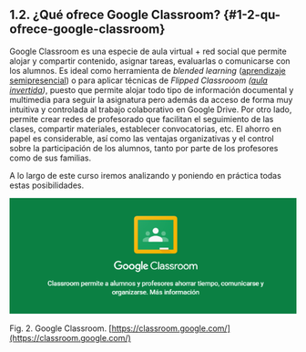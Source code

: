 ## 1.2\. ¿Qué ofrece Google Classroom? {#1-2-qu-ofrece-google-classroom}

Google Classroom es una especie de aula virtual + red social que permite alojar y compartir contenido, asignar tareas, evaluarlas o comunicarse con los alumnos. Es ideal como herramienta de _blended learning_ ([aprendizaje semipresencial](https://es.wikipedia.org/wiki/Aprendizaje_semipresencial)) o para aplicar técnicas de _Flipped Classrooom_ _(_[_aula invertida_](https://es.wikipedia.org/wiki/Aula_invertida)_)_, puesto que permite alojar todo tipo de información documental y multimedia para seguir la asignatura pero además da acceso de forma muy intuitiva y controlada al trabajo colaborativo en Google Drive. Por otro lado, permite crear redes de profesorado que facilitan el seguimiento de las clases, compartir materiales, establecer convocatorias, etc. El ahorro en papel es considerable, así como las ventajas organizativas y el control sobre la participación de los alumnos, tanto por parte de los profesores como de sus familias.

A lo largo de este curso iremos analizando y poniendo en práctica todas estas posibilidades.

![classroom](../assets/image2.png)

Fig. 2\. Google Classroom. [https://classroom.google.com/](https://classroom.google.com/)